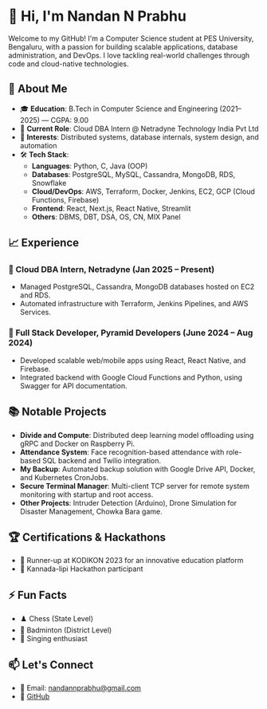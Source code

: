 
<!---
NANDANNPRABHU/NANDANNPRABHU is a ✨ special ✨ repository because its `README.md` (this file) appears on your GitHub profile.
You can click the Preview link to take a look at your changes.
--->
# 👋 Hi, I'm Nandan N Prabhu

Welcome to my GitHub! I'm a Computer Science student at PES University, Bengaluru, with a passion for building scalable applications, database administration, and DevOps. I love tackling real-world challenges through code and cloud-native technologies.

## 🚀 About Me

- 🎓 **Education**: B.Tech in Computer Science and Engineering (2021–2025) — CGPA: 9.00
- 💼 **Current Role**: Cloud DBA Intern @ Netradyne Technology India Pvt Ltd
- 🧠 **Interests**: Distributed systems, database internals, system design, and automation
- 🛠️ **Tech Stack**:
  - **Languages**: Python, C, Java (OOP)
  - **Databases**: PostgreSQL, MySQL, Cassandra, MongoDB, RDS, Snowflake
  - **Cloud/DevOps**: AWS, Terraform, Docker, Jenkins, EC2, GCP (Cloud Functions, Firebase)
  - **Frontend**: React, Next.js, React Native, Streamlit
  - **Others**: DBMS, DBT, DSA, OS, CN, MIX Panel

## 📈 Experience

### 🔧 Cloud DBA Intern, Netradyne (Jan 2025 – Present)
- Managed PostgreSQL, Cassandra, MongoDB databases hosted on EC2 and RDS.
- Automated infrastructure with Terraform, Jenkins Pipelines, and AWS Services.

### 🧩 Full Stack Developer, Pyramid Developers (June 2024 – Aug 2024)
- Developed scalable web/mobile apps using React, React Native, and Firebase.
- Integrated backend with Google Cloud Functions and Python, using Swagger for API documentation.

## 📚 Notable Projects

- **Divide and Compute**: Distributed deep learning model offloading using gRPC and Docker on Raspberry Pi.
- **Attendance System**: Face recognition-based attendance with role-based SQL backend and Twilio integration.
- **My Backup**: Automated backup solution with Google Drive API, Docker, and Kubernetes CronJobs.
- **Secure Terminal Manager**: Multi-client TCP server for remote system monitoring with startup and root access.
- **Other Projects**: Intruder Detection (Arduino), Drone Simulation for Disaster Management, Chowka Bara game.

## 🏆 Certifications & Hackathons

- 🥈 Runner-up at KODIKON 2023 for an innovative education platform
- 🎯 Kannada-lipi Hackathon participant

## ⚡ Fun Facts

- ♟️ Chess (State Level)
- 🏸 Badminton (District Level)
- 🎤 Singing enthusiast

## 📫 Let's Connect

- 📧 Email: nandannprabhu@gmail.com
- 🔗 [GitHub](https://github.com/NANDANNPRABHU)
